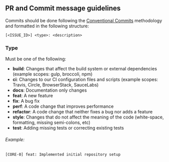 ﻿## PR and Commit message guidelines

Commits should be done following the [Conventional Commits](https://www.conventionalcommits.org/en/v1.0.0/) methodology and formatted in the following structure:

```
[<ISSUE_ID>] <type>: <description>
```

### Type

Must be one of the following:

- **build**: Changes that affect the build system or external dependencies (example scopes: gulp, broccoli, npm)
- **ci**: Changes to our CI configuration files and scripts (example scopes: Travis, Circle, BrowserStack, SauceLabs)
- **docs**: Documentation only changes
- **feat**: A new feature
- **fix**: A bug fix
- **perf**: A code change that improves performance
- **refactor**: A code change that neither fixes a bug nor adds a feature
- **style**: Changes that do not affect the meaning of the code (white-space, formatting, missing semi-colons, etc)
- **test**: Adding missing tests or correcting existing tests

###### Example:

```
[CORE-0] feat: Implemented initial repository setup
```
